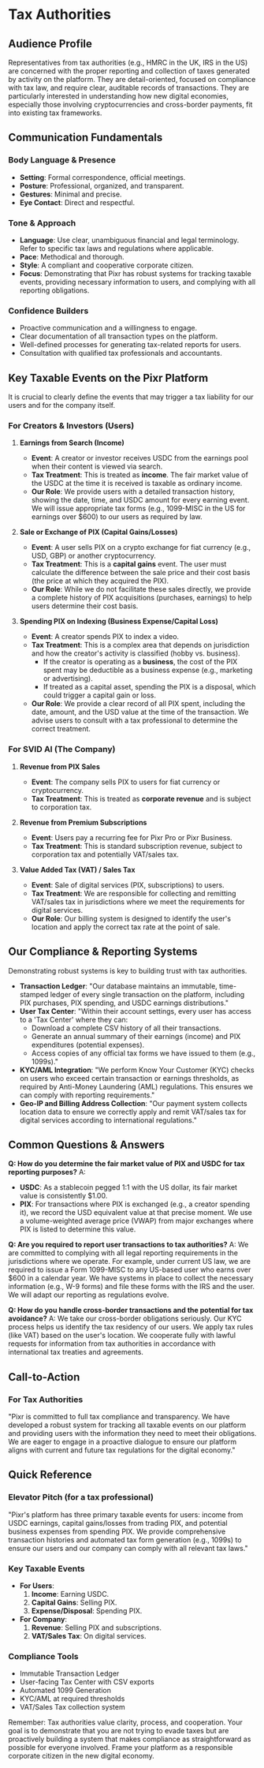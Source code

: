 # Tax Authorities

## Audience Profile
Representatives from tax authorities (e.g., HMRC in the UK, IRS in the US) are concerned with the proper reporting and collection of taxes generated by activity on the platform. They are detail-oriented, focused on compliance with tax law, and require clear, auditable records of transactions. They are particularly interested in understanding how new digital economies, especially those involving cryptocurrencies and cross-border payments, fit into existing tax frameworks.

## Communication Fundamentals

### Body Language & Presence
- **Setting**: Formal correspondence, official meetings.
- **Posture**: Professional, organized, and transparent.
- **Gestures**: Minimal and precise.
- **Eye Contact**: Direct and respectful.

### Tone & Approach
- **Language**: Use clear, unambiguous financial and legal terminology. Refer to specific tax laws and regulations where applicable.
- **Pace**: Methodical and thorough.
- **Style**: A compliant and cooperative corporate citizen.
- **Focus**: Demonstrating that Pixr has robust systems for tracking taxable events, providing necessary information to users, and complying with all reporting obligations.

### Confidence Builders
- Proactive communication and a willingness to engage.
- Clear documentation of all transaction types on the platform.
- Well-defined processes for generating tax-related reports for users.
- Consultation with qualified tax professionals and accountants.

## Key Taxable Events on the Pixr Platform

It is crucial to clearly define the events that may trigger a tax liability for our users and for the company itself.

### For Creators & Investors (Users)
1.  **Earnings from Search (Income)**
    -   **Event**: A creator or investor receives USDC from the earnings pool when their content is viewed via search.
    -   **Tax Treatment**: This is treated as **income**. The fair market value of the USDC at the time it is received is taxable as ordinary income.
    -   **Our Role**: We provide users with a detailed transaction history, showing the date, time, and USDC amount for every earning event. We will issue appropriate tax forms (e.g., 1099-MISC in the US for earnings over $600) to our users as required by law.

2.  **Sale or Exchange of PIX (Capital Gains/Losses)**
    -   **Event**: A user sells PIX on a crypto exchange for fiat currency (e.g., USD, GBP) or another cryptocurrency.
    -   **Tax Treatment**: This is a **capital gains** event. The user must calculate the difference between the sale price and their cost basis (the price at which they acquired the PIX).
    -   **Our Role**: While we do not facilitate these sales directly, we provide a complete history of PIX acquisitions (purchases, earnings) to help users determine their cost basis.

3.  **Spending PIX on Indexing (Business Expense/Capital Loss)**
    -   **Event**: A creator spends PIX to index a video.
    -   **Tax Treatment**: This is a complex area that depends on jurisdiction and how the creator's activity is classified (hobby vs. business).
        -   If the creator is operating as a **business**, the cost of the PIX spent may be deductible as a business expense (e.g., marketing or advertising).
        -   If treated as a capital asset, spending the PIX is a disposal, which could trigger a capital gain or loss.
    -   **Our Role**: We provide a clear record of all PIX spent, including the date, amount, and the USD value at the time of the transaction. We advise users to consult with a tax professional to determine the correct treatment.

### For SVID AI (The Company)
1.  **Revenue from PIX Sales**
    -   **Event**: The company sells PIX to users for fiat currency or cryptocurrency.
    -   **Tax Treatment**: This is treated as **corporate revenue** and is subject to corporation tax.

2.  **Revenue from Premium Subscriptions**
    -   **Event**: Users pay a recurring fee for Pixr Pro or Pixr Business.
    -   **Tax Treatment**: This is standard subscription revenue, subject to corporation tax and potentially VAT/sales tax.

3.  **Value Added Tax (VAT) / Sales Tax**
    -   **Event**: Sale of digital services (PIX, subscriptions) to users.
    -   **Tax Treatment**: We are responsible for collecting and remitting VAT/sales tax in jurisdictions where we meet the requirements for digital services.
    -   **Our Role**: Our billing system is designed to identify the user's location and apply the correct tax rate at the point of sale.

## Our Compliance & Reporting Systems

Demonstrating robust systems is key to building trust with tax authorities.

-   **Transaction Ledger**: "Our database maintains an immutable, time-stamped ledger of every single transaction on the platform, including PIX purchases, PIX spending, and USDC earnings distributions."
-   **User Tax Center**: "Within their account settings, every user has access to a 'Tax Center' where they can:
    -   Download a complete CSV history of all their transactions.
    -   Generate an annual summary of their earnings (income) and PIX expenditures (potential expenses).
    -   Access copies of any official tax forms we have issued to them (e.g., 1099s)."
-   **KYC/AML Integration**: "We perform Know Your Customer (KYC) checks on users who exceed certain transaction or earnings thresholds, as required by Anti-Money Laundering (AML) regulations. This ensures we can comply with reporting requirements."
-   **Geo-IP and Billing Address Collection**: "Our payment system collects location data to ensure we correctly apply and remit VAT/sales tax for digital services according to international regulations."

## Common Questions & Answers

**Q: How do you determine the fair market value of PIX and USDC for tax reporting purposes?**
A:
-   **USDC**: As a stablecoin pegged 1:1 with the US dollar, its fair market value is consistently $1.00.
-   **PIX**: For transactions where PIX is exchanged (e.g., a creator spending it), we record the USD equivalent value at that precise moment. We use a volume-weighted average price (VWAP) from major exchanges where PIX is listed to determine this value.

**Q: Are you required to report user transactions to tax authorities?**
A: We are committed to complying with all legal reporting requirements in the jurisdictions where we operate. For example, under current US law, we are required to issue a Form 1099-MISC to any US-based user who earns over $600 in a calendar year. We have systems in place to collect the necessary information (e.g., W-9 forms) and file these forms with the IRS and the user. We will adapt our reporting as regulations evolve.

**Q: How do you handle cross-border transactions and the potential for tax avoidance?**
A: We take our cross-border obligations seriously. Our KYC process helps us identify the tax residency of our users. We apply tax rules (like VAT) based on the user's location. We cooperate fully with lawful requests for information from tax authorities in accordance with international tax treaties and agreements.

## Call-to-Action

### For Tax Authorities
"Pixr is committed to full tax compliance and transparency. We have developed a robust system for tracking all taxable events on our platform and providing users with the information they need to meet their obligations. We are eager to engage in a proactive dialogue to ensure our platform aligns with current and future tax regulations for the digital economy."

## Quick Reference

### Elevator Pitch (for a tax professional)
"Pixr's platform has three primary taxable events for users: income from USDC earnings, capital gains/losses from trading PIX, and potential business expenses from spending PIX. We provide comprehensive transaction histories and automated tax form generation (e.g., 1099s) to ensure our users and our company can comply with all relevant tax laws."

### Key Taxable Events
-   **For Users**:
    1.  **Income**: Earning USDC.
    2.  **Capital Gains**: Selling PIX.
    3.  **Expense/Disposal**: Spending PIX.
-   **For Company**:
    1.  **Revenue**: Selling PIX and subscriptions.
    2.  **VAT/Sales Tax**: On digital services.

### Compliance Tools
-   Immutable Transaction Ledger
-   User-facing Tax Center with CSV exports
-   Automated 1099 Generation
-   KYC/AML at required thresholds
-   VAT/Sales Tax collection system

Remember: Tax authorities value clarity, process, and cooperation. Your goal is to demonstrate that you are not trying to evade taxes but are proactively building a system that makes compliance as straightforward as possible for everyone involved. Frame your platform as a responsible corporate citizen in the new digital economy.